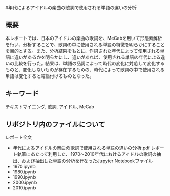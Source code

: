 #年代によるアイドルの楽曲の歌詞で使用される単語の違いの分析
## 概要
本レポートでは、日本のアイドルの楽曲の歌詞を、MeCabを用いて形態素解析を行い、分析することで、歌詞の中に使用される単語の特徴を明らかにすることを目的とする。また、分析結果をもとに、作詞された年代によって使用される単語に違いがあるかを明らかにし、違いがあれば、使用される単語の年代による違いの比較を行った。結果は、単語の品詞によって時代の変化に対応して変化するものと、変化しないものが存在するものの、時代によって歌詞の中で使用される単語は変化すると結論付けるものとなった。

## キーワード
テキストマイニング, 歌詞, アイドル, MeCab

## リポジトリ内のファイルについて
レポート全文
- 年代によるアイドルの楽曲の歌詞で使用される単語の違いの分析.pdf
レポート執筆にあたって利用した、1970〜2010年代におけるアイドルの歌詞の抽出、および抽出した単語の分析を行なったJupyter Notebookファイル
- 1970.ipynb
- 1980.ipynb
- 1990.ipynb
- 2000.ipynb
- 2010.ipynb

